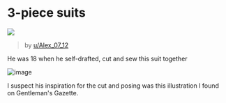# 3-piece suits

<img src=/pix/alex-suit.avif>

> by [u/Alex_07_12](//reddit.com/r/sewing/comments/gupj9c/i_made_myself_this_suit_during_quarantine_and/)

He was 18 when he self-drafted, cut and sew this suit together


![image](/pix/3-piece-illustration.avif)

I suspect his inspiration for the cut and posing was this illustration I found on Gentleman's Gazette.
